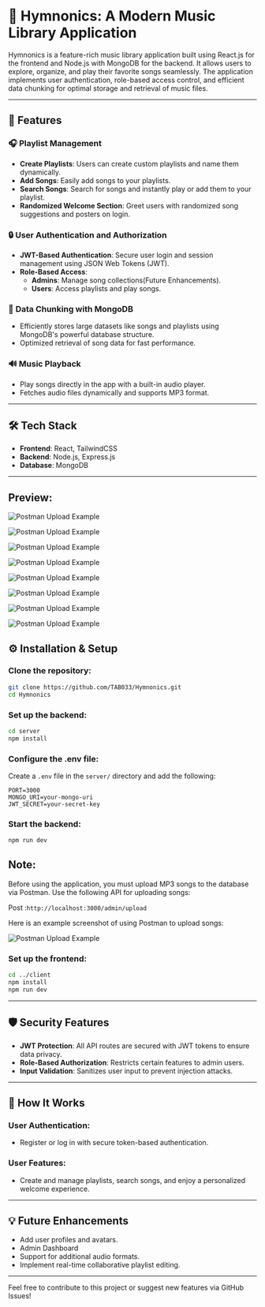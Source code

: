 # 🎵 Hymnonics: A Modern Music Library Application

Hymnonics is a feature-rich music library application built using React.js for the frontend and Node.js with MongoDB for the backend. It allows users to explore, organize, and play their favorite songs seamlessly. The application implements user authentication, role-based access control, and efficient data chunking for optimal storage and retrieval of music files.

---


## 🚀 Features

### 🎧 **Playlist Management**
- **Create Playlists**: Users can create custom playlists and name them dynamically.
- **Add Songs**: Easily add songs to your playlists.
- **Search Songs**: Search for songs and instantly play or add them to your playlist.
- **Randomized Welcome Section**: Greet users with randomized song suggestions and posters on login.

### 🔒 **User Authentication and Authorization**
- **JWT-Based Authentication**: Secure user login and session management using JSON Web Tokens (JWT).
- **Role-Based Access**:
  - **Admins**: Manage song collections(Future Enhancements).
  - **Users**: Access playlists and play songs.

### 📁 **Data Chunking with MongoDB**
- Efficiently stores large datasets like songs and playlists using MongoDB's powerful database structure.
- Optimized retrieval of song data for fast performance.

### 🔊 **Music Playback**
- Play songs directly in the app with a built-in audio player.
- Fetches audio files dynamically and supports MP3 format.

---

## 🛠️ Tech Stack

- **Frontend**: React, TailwindCSS  
- **Backend**: Node.js, Express.js  
- **Database**: MongoDB  

---

## Preview:
![Postman Upload Example](App%20Images/welcome.png)

![Postman Upload Example](App%20Images/login.png)

![Postman Upload Example](App%20Images/signin.png)

![Postman Upload Example](App%20Images/home1.png)

![Postman Upload Example](App%20Images/home2.png)

![Postman Upload Example](App%20Images/playlist.png)

![Postman Upload Example](App%20Images/search.png)

![Postman Upload Example](App%20Images/search1.png)

## ⚙️ Installation & Setup

### **Clone the repository**:

```bash
git clone https://github.com/TAB033/Hymnonics.git
cd Hymnonics
```

### **Set up the backend**:

```bash
cd server
npm install
```

### **Configure the .env file**:

Create a `.env` file in the `server/` directory and add the following:

```env
PORT=3000
MONGO_URI=your-mongo-uri
JWT_SECRET=your-secret-key
```

### **Start the backend**:

```bash
npm run dev
```

## **Note**:
Before using the application, you must upload MP3 songs to the database via Postman. Use the following API for uploading songs:

Post :`http://localhost:3000/admin/upload`

Here is an example screenshot of using Postman to upload songs:

![Postman Upload Example](App%20Images/postman.png)

### **Set up the frontend**:

```bash
cd ../client
npm install
npm run dev
```

---

## 🛡️ Security Features

- **JWT Protection**: All API routes are secured with JWT tokens to ensure data privacy.
- **Role-Based Authorization**: Restricts certain features to admin users.
- **Input Validation**: Sanitizes user input to prevent injection attacks.

---

## 🌟 How It Works

### **User Authentication**:
- Register or log in with secure token-based authentication.

### **User Features**:
- Create and manage playlists, search songs, and enjoy a personalized welcome experience.

---

## 💡 Future Enhancements

- Add user profiles and avatars.
- Admin Dashboard
- Support for additional audio formats.
- Implement real-time collaborative playlist editing.

---

Feel free to contribute to this project or suggest new features via GitHub Issues!
